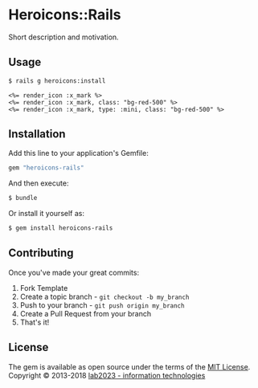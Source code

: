 # Heroicons::Rails
Short description and motivation.

## Usage
```bash
$ rails g heroicons:install
```

```erb
<%= render_icon :x_mark %>
<%= render_icon :x_mark, class: "bg-red-500" %>
<%= render_icon :x_mark, type: :mini, class: "bg-red-500" %>
```

## Installation
Add this line to your application's Gemfile:

```ruby
gem "heroicons-rails"
```

And then execute:
```bash
$ bundle
```

Or install it yourself as:
```bash
$ gem install heroicons-rails
```

## Contributing
Once you've made your great commits:

1. Fork Template
2. Create a topic branch - `git checkout -b my_branch`
3. Push to your branch - `git push origin my_branch`
4. Create a Pull Request from your branch
5. That's it!

## License
The gem is available as open source under the terms of the [MIT License](https://opensource.org/licenses/MIT).
Copyright © 2013-2018 [lab2023 - information technologies](http://lab2023.com)

